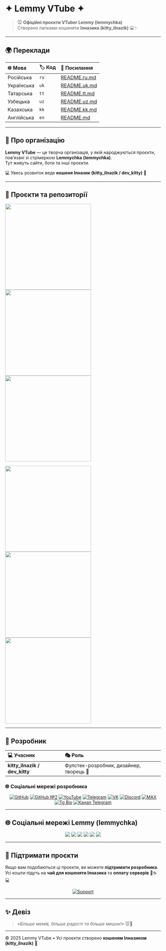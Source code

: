 # ✦ Lemmy VTube ✦  

> 🐭 **Офіційні проєкти VTuber Lemmy (lemmychka)**  
Створено лапками кошеняти **Ілназика (kitty_ilnazik)** 💻✨  

---

## 🌍 Переклади

| 🌐 Мова | 🏷 Код | 🔗 Посилання |
|:-----------|:-------|:--------|
| Російська | `ru` | [README.ru.md](README.ru.md) |
| Українська | `uk` | [README.uk.md](README.uk.md) |
| Татарська | `tt` | [README.tt.md](README.tt.md) |
| Узбецька | `uz` | [README.uz.md](README.uz.md) |
| Казахська | `kk` | [README.kk.md](README.kk.md) |
| Англійська | `en` | [README.md](README.md) |

---

## 🌟 Про організацію
**Lemmy VTube** — це творча організація, у якій народжуються проєкти, пов’язані зі стрімеркою **Lemmychka (lemmychka)**.  
Тут живуть сайти, боти та інші проєкти.  

💻 Увесь розвиток веде **кошеня Ілназик (kitty_ilnazik / dev_kitty)** 🐾  

---

## 🧩 Проєкти та репозиторії

<p align="left">
  <a href="https://github.com/Lemmy-VTube/website">
    <img width="278" src="https://denvercoder1-github-readme-stats.vercel.app/api/pin/?username=Lemmy-VTube&repo=website&theme=react&bg_color=1F222E&title_color=F85D7F&hide_border=true&icon_color=F8D866" />
  </a>
  <a href="https://github.com/Lemmy-VTube/website">
    <img width="278" src="https://denvercoder1-github-readme-stats.vercel.app/api/pin/?username=Lemmy-VTube&repo=website&theme=react&bg_color=1F222E&title_color=F85D7F&hide_border=true&icon_color=F8D866" />
  </a>
  <a href="https://github.com/Lemmy-VTube/website">
    <img width="278" src="https://denvercoder1-github-readme-stats.vercel.app/api/pin/?username=Lemmy-VTube&repo=website&theme=react&bg_color=1F222E&title_color=F85D7F&hide_border=true&icon_color=F8D866" />
  </a>
</p>
<p align="left">
  <a href="https://github.com/Lemmy-VTube/website">
    <img width="278" src="https://denvercoder1-github-readme-stats.vercel.app/api/pin/?username=Lemmy-VTube&repo=website&theme=react&bg_color=1F222E&title_color=F85D7F&hide_border=true&icon_color=F8D866" />
  </a>
  <a href="https://github.com/Lemmy-VTube/website">
    <img width="278" src="https://denvercoder1-github-readme-stats.vercel.app/api/pin/?username=Lemmy-VTube&repo=website&theme=react&bg_color=1F222E&title_color=F85D7F&hide_border=true&icon_color=F8D866" />
  </a>
  <a href="https://github.com/Lemmy-VTube/website">
    <img width="278" src="https://denvercoder1-github-readme-stats.vercel.app/api/pin/?username=Lemmy-VTube&repo=website&theme=react&bg_color=1F222E&title_color=F85D7F&hide_border=true&icon_color=F8D866" />
  </a>
</p>

---

## 🐾 Розробник

| 💻 Учасник | 🎭 Роль |
|:-----------|:--------|
| **kitty_ilnazik / dev_kitty** | Фулстек-розробник, дизайнер, творець 🐾 |

### 🌐 Соціальні мережі розробника

<p align="center">
  <a href="https://github.com/dev-kitty-ilnazik"><img src="https://img.shields.io/badge/GitHub-181717?style=flat&logo=github&logoColor=white" alt="GitHub" /></a>
  <a href="https://github.com/kitty-ilnazik"><img src="https://img.shields.io/badge/GitHub%20№2-181717?style=flat&logo=github&logoColor=white" alt="GitHub №2" /></a>
  <a href="https://www.youtube.com/"><img src="https://img.shields.io/badge/YouTube-FF0000?style=flat&logo=youtube&logoColor=white" alt="YouTube" /></a>
  <a href="https://t.me/Kitty_Ilnazik"><img src="https://img.shields.io/badge/Telegram-2CA5E0?style=flat&logo=telegram&logoColor=white" alt="Telegram" /></a>
  <a href="https://vk.com/Dev_Ilnaz"><img src="https://img.shields.io/badge/VK-0077FF?style=flat&logo=vk&logoColor=white" alt="VK" /></a>
  <a href="https://discord.com/"><img src="https://img.shields.io/badge/Discord-5865F2?style=flat&logo=discord&logoColor=white" alt="Discord" /></a>
  <a href="https://max.com/"><img src="https://img.shields.io/badge/MAX-FF69B4?style=flat&logoColor=white" alt="MAX" /></a>
  <a href="https://t.me/bio_kitty_ilnazik"><img src="https://img.shields.io/badge/Tg%20Bio-0088CC?style=flat&logo=telegram&logoColor=white" alt="Tg Bio" /></a>
  <a href="https://t.me/adapter_kitty_ilnazik"><img src="https://img.shields.io/badge/Канал-FF4500?style=flat&logo=telegram&logoColor=white" alt="Канал Telegram" /></a>
</p>

---

## 🌐 Соціальні мережі Lemmy (lemmychka)

<p align="center">
  <a href="https://www.twitch.tv/lemmychka"><img src="https://img.shields.io/badge/Twitch-9146FF?style=for-the-badge&logo=twitch&logoColor=white&alt=" /></a>
  <a href="https://t.me/lemmychka"><img src="https://img.shields.io/badge/Telegram-2CA5E0?style=for-the-badge&logo=telegram&logoColor=white&alt=" /></a>
  <a href="https://youtube.com/@lemmychka"><img src="https://img.shields.io/badge/YouTube-FF0000?style=for-the-badge&logo=youtube&logoColor=white&alt=" /></a>
  <a href="https://www.tiktok.com/@lemmychka"><img src="https://img.shields.io/badge/TikTok-000000?style=for-the-badge&logo=tiktok&logoColor=white&alt=" /></a>
  <a href="https://vk.com/lemmychka"><img src="https://img.shields.io/badge/VK-0077FF?style=for-the-badge&logo=vk&logoColor=white&alt=" /></a>
  <a href="https://discord.gg/YVDkkZjt"><img src="https://img.shields.io/badge/Discord-5865F2?style=for-the-badge&logo=discord&logoColor=white&alt=" /></a>
</p>

---

## 💖 Підтримати проєкти

Якщо вам подобаються ці проєкти, ви можете **підтримати розробника**.  
Усі кошти підуть на **чай для кошеняти Ілназика** та **оплату серверів** 🐾☕💻

<p align="center">
  <a href="https://www.tinkoff.ru/rm/r_IpkwsnLoVw.dUnOFPVfdx/G2P3b90678"><img src="https://img.shields.io/badge/Підтримати-FF69B4?style=for-the-badge&logo=ko-fi&logoColor=white&rounded=true" alt="Support" /></a>
</p>

---

## ✨ Девіз

> *«Більше мемів, більше радості та більше мишок!»* 🐭💜  

---

© 2025 Lemmy VTube • Усі проєкти створено **кошеням Ілназиком (kitty_ilnazik)** 🐾

